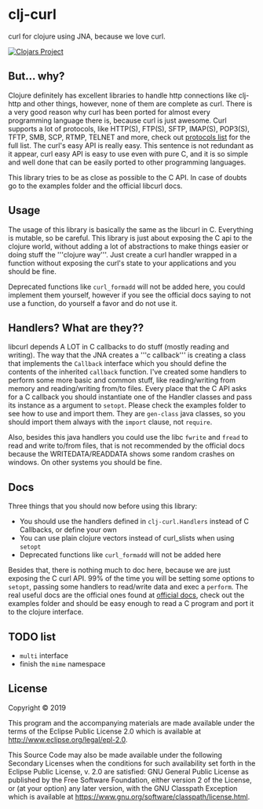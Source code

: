 # clj-curl

curl for clojure using JNA, because we love curl.

[![Clojars Project](https://img.shields.io/clojars/v/clj-curl.svg)](https://clojars.org/clj-curl)

## But... why?

Clojure definitely has excellent libraries to handle http connections like clj-http and other things, however, none of them are complete as curl.
There is a very good reason why curl has been ported for almost every programming language there is, because curl is just awesome.
Curl supports a lot of protocols, like HTTP(S), FTP(S), SFTP, IMAP(S), POP3(S), TFTP, SMB, SCP, RTMP, TELNET and more, check out [protocols list](https://ec.haxx.se/protocols-curl.html) for the full list.
The curl's easy API is really easy. This sentence is not redundant as it appear, curl easy API is easy to use even with pure C, and it is so simple and well done that can be easily ported to other programming languages.

This library tries to be as close as possible to the C API. In case of doubts go to the examples folder and the official libcurl docs.

## Usage

The usage of this library is basically the same as the libcurl in C.
Everything is mutable, so be careful. This library is just about exposing the C api to the clojure world, without adding a lot of abstractions to make things easier or doing stuff the '''clojure way'''.
Just create a curl handler wrapped in a function without exposing the curl's state to your applications and you should be fine.

Deprecated functions like `curl_formadd` will not be added here, you could implement them yourself, however if you see the official docs saying to not use a function, do yourself a favor and do not use it.

## Handlers? What are they??

libcurl depends A LOT in C callbacks to do stuff (mostly reading and writing).
The way that the JNA creates a '''c callback''' is creating a class that implements the `Callback` interface which you should define the contents of the inherited `callback` function.
I've created some handlers to perform some more basic and common stuff, like reading/writing from memory and reading/writing from/to files.
Every place that the C API asks for a C callback you should instantiate one of the Handler classes and pass its instance as a argument to `setopt`.
Please check the examples folder to see how to use and import them.
They are `gen-class` java classes, so you should import them always with the `import` clause, not `require`.

Also, besides this java handlers you could use the libc `fwrite` and `fread` to read and write to/from files, that is not recommended by the official docs because the WRITEDATA/READDATA shows some random crashes on windows. On other systems you should be fine.

## Docs

Three things that you should now before using this library:
* You should use the handlers defined in `clj-curl.Handlers` instead of C Callbacks, or define your own
* You can use plain clojure vectors instead of curl_slists when using `setopt`
* Deprecated functions like `curl_formadd` will not be added here

Besides that, there is nothing much to doc here, because we are just exposing the C curl API.
99% of the time you will be setting some options to `setopt`, passing some handlers to read/write data and exec a `perform`.
The real useful docs are the official ones found at [official docs](https://curl.haxx.se/libcurl/c/), check out the examples folder and should be easy enough to read a C program and port it to the clojure interface.

## TODO list

* `multi` interface
* finish the `mime` namespace
 
## License

Copyright © 2019

This program and the accompanying materials are made available under the
terms of the Eclipse Public License 2.0 which is available at
http://www.eclipse.org/legal/epl-2.0.

This Source Code may also be made available under the following Secondary
Licenses when the conditions for such availability set forth in the Eclipse
Public License, v. 2.0 are satisfied: GNU General Public License as published by
the Free Software Foundation, either version 2 of the License, or (at your
option) any later version, with the GNU Classpath Exception which is available
at https://www.gnu.org/software/classpath/license.html.
